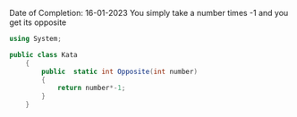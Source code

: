 Date of Completion: 16-01-2023
You simply take a number times -1 and you get its opposite
```csharp
using System;

public class Kata
    {
        public  static int Opposite(int number)
        {
            return number*-1;
        }
    }
```